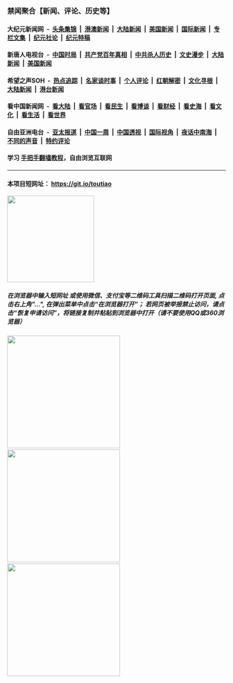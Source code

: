 ### 禁闻聚合【新闻、评论、历史等】

#### 大纪元新闻网 &nbsp;-&nbsp; [头条集锦](indexes/E头条集锦.md?t=02171822) &nbsp;|&nbsp; [港澳新闻](indexes/E港澳新闻.md?t=02171822)  &nbsp;|&nbsp; [大陆新闻](indexes/E大陆新闻.md?t=02171822) &nbsp;|&nbsp; [美国新闻](indexes/E美国新闻.md?t=02171822) &nbsp;|&nbsp; [国际新闻](indexes/E国际新闻.md?t=02171822) &nbsp;|&nbsp; [专栏文集](indexes/E专栏文集.md?t=02171822) &nbsp;|&nbsp; [纪元社论](indexes/E纪元社论.md?t=02171822) &nbsp;|&nbsp; [纪元特稿](indexes/E纪元特稿.md?t=02171822) 

#### 新唐人电视台 &nbsp;-&nbsp; [中国时局](indexes/N中国时局.md?t=02171822) &nbsp;|&nbsp; [共产党百年真相](indexes/N共产党百年真相.md?t=02171822) &nbsp;|&nbsp; [中共杀人历史](indexes/N中共杀人历史.md?t=02171822) &nbsp;|&nbsp; [文史漫步](indexes/N文史漫步.md?t=02171822) &nbsp;|&nbsp; [大陆新闻](indexes/N大陆新闻.md?t=02171822) &nbsp;|&nbsp; [美国新闻](indexes/N美国新闻.md?t=02171822)

#### 希望之声SOH &nbsp;-&nbsp; [热点追踪](indexes/H热点追踪.md?t=02171822) &nbsp;|&nbsp; [名家谈时事](indexes/H名家谈时事.md?t=02171822) &nbsp;|&nbsp; [个人评论](indexes/H个人评论.md?t=02171822)  &nbsp;|&nbsp; [红朝解密](indexes/H红朝解密.md?t=02171822) &nbsp;|&nbsp; [文化寻根](indexes/H文化寻根.md?t=02171822) &nbsp;|&nbsp; [大陆新闻](indexes/H大陆新闻.md?t=02171822) &nbsp;|&nbsp; [港台新闻](indexes/H港台新闻.md?t=02171822)

#### 看中国新闻网 &nbsp;-&nbsp; [看大陆](indexes/S看大陆.md?t=02171822) &nbsp;|&nbsp; [看官场](indexes/S看官场.md?t=02171822) &nbsp;|&nbsp; [看民生](indexes/S看民生.md?t=02171822)  &nbsp;|&nbsp; [看博谈](indexes/S看博谈.md?t=02171822) &nbsp;|&nbsp; [看财经](indexes/S看财经.md?t=02171822) &nbsp;|&nbsp; [看史海](indexes/S看史海.md?t=02171822) &nbsp;|&nbsp; [看文化](indexes/S看文化.md?t=02171822) &nbsp;|&nbsp; [看生活](indexes/S看生活.md?t=02171822) &nbsp;|&nbsp; [看世界](indexes/S看世界.md?t=02171822)

#### 自由亚洲电台 &nbsp;-&nbsp; [亚太报道](indexes/R亚太报道.md?t=02171822) &nbsp;|&nbsp; [中国一周](indexes/R中国一周.md?t=02171822) &nbsp;|&nbsp; [中国透视](indexes/R中国透视.md?t=02171822)  &nbsp;|&nbsp; [国际视角](indexes/R国际视角.md?t=02171822) &nbsp;|&nbsp; [夜话中南海](indexes/R夜话中南海.md?t=02171822) &nbsp;|&nbsp; [不同的声音](indexes/R不同的声音.md?t=02171822) &nbsp;|&nbsp; [特约评论](indexes/R特约评论.md?t=02171822)

#### 学习 [手把手翻墙教程](https://github.com/gfw-breaker/guides/wiki)，自由浏览互联网

----

#### 本项目短网址： https://git.io/toutiao
<img src="https://raw.githubusercontent.com/gfw-breaker/banned-news/master/scripts/img/qr.png" width="200px"/>  

##### 在浏览器中输入短网址 或使用微信、支付宝等二维码工具扫描二维码打开页面, 点击右上角"...", 在弹出菜单中点击“在浏览器打开”； 若网页被举报禁止访问，请点击“恢复申请访问”，将链接复制并粘贴到浏览器中打开（请不要使用QQ或360浏览器）

<img src="https://raw.githubusercontent.com/gfw-breaker/banned-news/master/scripts/img/1.png" width="260px"/> &nbsp; <img src="https://raw.githubusercontent.com/gfw-breaker/banned-news/master/scripts/img/2.png" width="260px"/> &nbsp; <img src="https://raw.githubusercontent.com/gfw-breaker/banned-news/master/scripts/img/3.png" width="260px"/>
